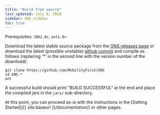 ```yaml
---
title: "Build from source"
last_updated: July 8, 2016
sidebar: GNS_sidebar
toc: true
---
```


Prerequisites: `JDK1.8+`, `ant1.9+`

Download the latest stable source package from the [GNS releases page](https://github.com/MobilityFirst/GNS/releases) or download the latest (possible unstable) [github commit](https://github.com/MobilityFirst/GNS) and compile as follows (replacing '\*' in the second line with the version number of the download):

```
git clone https://github.com/MobilityFirst/GNS
cd GNS-*   
ant
```

A successful build should print "BUILD SUCCESSFUL" at the end and place the compiled jars in the `jars/` sub-directory.

At this point, you can proceed as-is with the instructions in the [Getting Started]({{ site.baseurl }}/documentation/) or other pages.
